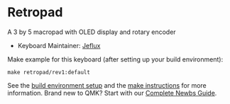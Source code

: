 
# Retropad

A 3 by 5 macropad with OLED display and rotary encoder

* Keyboard Maintainer: [Jeflux](https://github.com/jeflux)

Make example for this keyboard (after setting up your build environment):

    make retropad/rev1:default

See the [build environment setup](https://docs.qmk.fm/#/getting_started_build_tools) and the [make instructions](https://docs.qmk.fm/#/getting_started_make_guide) for more information.
Brand new to QMK? Start with our [Complete Newbs Guide](https://docs.qmk.fm/#/newbs).

